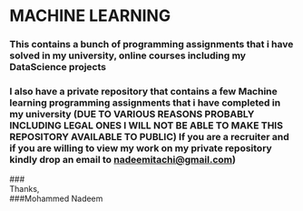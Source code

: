 # MACHINE LEARNING
###  This contains a bunch of programming assignments that i have solved in my university, online courses including my DataScience projects 
###  I also have a private repository that contains a few Machine learning programming assignments that i have completed in my university (DUE TO VARIOUS REASONS PROBABLY INCLUDING LEGAL ONES I WILL NOT BE ABLE TO MAKE THIS REPOSITORY AVAILABLE TO PUBLIC) If you are a recruiter and if you are willing to view my work on my private repository kindly drop an email to nadeemitachi@gmail.com)  
###<br /> Thanks,  <br />
###Mohammed Nadeem
